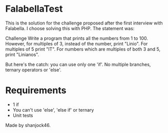# FalabellaTest
This is the solution for the challenge proposed after the first interview with Falabella.
I choose solving this with PHP.
The statement was:

Challenge
Write a program that prints all the numbers from 1 to 100. However, for
multiples of 3, instead of the number, print "Linio". For multiples of 5 print
"IT". For numbers which are multiples of both 3 and 5, print "Linianos".

But here's the catch: you can use only one 'if'. No multiple branches, ternary
operators or 'else'.

# Requirements
* 1 if
* You can't use 'else', 'else if' or ternary
* Unit tests

Made by shanjock46.


